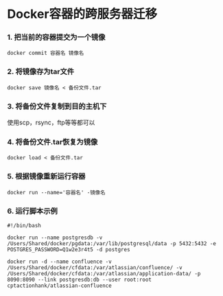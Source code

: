 # Docker容器的跨服务器迁移

### 1. 把当前的容器提交为一个镜像
```
docker commit 容器名 镜像名
```

### 2. 将镜像存为tar文件
```
docker save 镜像名 < 备份文件.tar
```

### 3. 将备份文件复制到目的主机下
使用scp，rsync，ftp等等都可以

### 4. 将备份文件.tar恢复为镜像
```
docker load < 备份文件.tar
```

### 5. 根据镜像重新运行容器
```
docker run --name='容器名' -镜像名
```

### 6. 运行脚本示例
```
#!/bin/bash
 
docker run --name postgresdb -v /Users/Shared/docker/pgdata:/var/lib/postgresql/data -p 5432:5432 -e POSTGRES_PASSWORD=Q1w2e3r4t5 -d postgres
 
docker run -d --name confluence -v /Users/Shared/docker/cfdata:/var/atlassian/confluence/ -v /Users/Shared/docker/cfdata:/var/atlassian/application-data/ -p 8090:8090 --link postgresdb:db --user root:root cptactionhank/atlassian-confluence

```